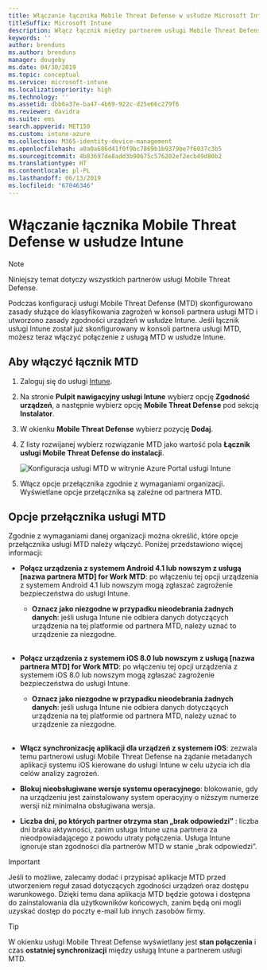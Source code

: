 ```yaml
---
title: Włączanie łącznika Mobile Threat Defense w usłudze Microsoft Intune
titleSuffix: Microsoft Intune
description: Włącz łącznik między partnerem usługi Mobile Threat Defense (MTD) i usługą Microsoft Intune.
keywords: ''
author: brenduns
ms.author: brenduns
manager: dougeby
ms.date: 04/30/2019
ms.topic: conceptual
ms.service: microsoft-intune
ms.localizationpriority: high
ms.technology: ''
ms.assetid: dbb6a37e-ba47-4b69-922c-d25e66c279f6
ms.reviewer: davidra
ms.suite: ems
search.appverid: MET150
ms.custom: intune-azure
ms.collection: M365-identity-device-management
ms.openlocfilehash: a0a0a686d41f0f9bc7869b1b9379be7f6037c3b5
ms.sourcegitcommit: 4b83697de8add3b90675c576202ef2ecb49d80b2
ms.translationtype: HT
ms.contentlocale: pl-PL
ms.lasthandoff: 06/13/2019
ms.locfileid: "67046346"
---
```

# <a name="enable-the-mobile-threat-defense-connector-in-intune"></a>Włączanie łącznika Mobile Threat Defense w usłudze Intune

> [!NOTE] 
> Niniejszy temat dotyczy wszystkich partnerów usługi Mobile Threat Defense.

Podczas konfiguracji usługi Mobile Threat Defense (MTD) skonfigurowano zasady służące do klasyfikowania zagrożeń w konsoli partnera usługi MTD i utworzono zasady zgodności urządzeń w usłudze Intune. Jeśli łącznik usługi Intune został już skonfigurowany w konsoli partnera usługi MTD, możesz teraz włączyć połączenie z usługą MTD w usłudze Intune.

## <a name="to-enable-the-mtd-connector"></a>Aby włączyć łącznik MTD

1. Zaloguj się do usługi [Intune](https://go.microsoft.com/fwlink/?linkid=2090973).

4. Na stronie **Pulpit nawigacyjny usługi Intune** wybierz opcję **Zgodność urządzeń**, a następnie wybierz opcję **Mobile Threat Defense** pod sekcją **Instalator**.

5. W okienku **Mobile Threat Defense** wybierz pozycję **Dodaj**.

6. Z listy rozwijanej wybierz rozwiązanie MTD jako wartość pola **Łącznik usługi Mobile Threat Defense do instalacji**.

    ![Konfiguracja usługi MTD w witrynie Azure Portal usługi Intune](./media/enable-mtd-connector-1.png)

7. Włącz opcje przełącznika zgodnie z wymaganiami organizacji. Wyświetlane opcje przełącznika są zależne od partnera MTD.

## <a name="mtd-toggle-options"></a>Opcje przełącznika usługi MTD

Zgodnie z wymaganiami danej organizacji można określić, które opcje przełącznika usługi MTD należy włączyć. Poniżej przedstawiono więcej informacji:

- **Połącz urządzenia z systemem Android 4.1 lub nowszym z usługą [nazwa partnera MTD] for Work MTD**: po włączeniu tej opcji urządzenia z systemem Android 4.1 lub nowszym mogą zgłaszać zagrożenie bezpieczeństwa do usługi Intune.
    - **Oznacz jako niezgodne w przypadku nieodebrania żadnych danych**: jeśli usługa Intune nie odbiera danych dotyczących urządzenia na tej platformie od partnera MTD, należy uznać to urządzenie za niezgodne.
<br></br>
- **Połącz urządzenia z systemem iOS 8.0 lub nowszym z usługą [nazwa partnera MTD] for Work MTD**: po włączeniu tej opcji urządzenia z systemem iOS 8.0 lub nowszym mogą zgłaszać zagrożenie bezpieczeństwa do usługi Intune.
    - **Oznacz jako niezgodne w przypadku nieodebrania żadnych danych**: jeśli usługa Intune nie odbiera danych dotyczących urządzenia na tej platformie od partnera MTD, należy uznać to urządzenie za niezgodne.
<br></br>
- **Włącz synchronizację aplikacji dla urządzeń z systemem iOS**: zezwala temu partnerowi usługi Mobile Threat Defense na żądanie metadanych aplikacji systemu iOS kierowane do usługi Intune w celu użycia ich dla celów analizy zagrożeń.

- **Blokuj nieobsługiwane wersje systemu operacyjnego**: blokowanie, gdy na urządzeniu jest zainstalowany system operacyjny o niższym numerze wersji niż minimalna obsługiwana wersja.

- **Liczba dni, po których partner otrzyma stan „brak odpowiedzi”** : liczba dni braku aktywności, zanim usługa Intune uzna partnera za nieodpowiadającego z powodu utraty połączenia. Usługa Intune ignoruje stan zgodności dla partnerów MTD w stanie „brak odpowiedzi”.

> [!IMPORTANT] 
> Jeśli to możliwe, zalecamy dodać i przypisać aplikacje MTD przed utworzeniem reguł zasad dotyczących zgodności urządzeń oraz dostępu warunkowego. Dzięki temu dana aplikacja MTD będzie gotowa i dostępna do zainstalowania dla użytkowników końcowych, zanim będą oni mogli uzyskać dostęp do poczty e-mail lub innych zasobów firmy.

> [!TIP]
> W okienku usługi Mobile Threat Defense wyświetlany jest **stan połączenia** i czas **ostatniej synchronizacji** między usługą Intune a partnerem usługi MTD.
